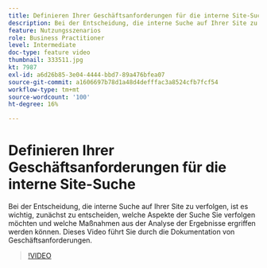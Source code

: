 ```yaml
---
title: Definieren Ihrer Geschäftsanforderungen für die interne Site-Suche
description: Bei der Entscheidung, die interne Suche auf Ihrer Site zu verfolgen, ist es wichtig, zunächst zu entscheiden, welche Aspekte der Suche Sie verfolgen möchten und welche Maßnahmen aus der Analyse der Ergebnisse ergriffen werden können. Dieses Video führt Sie durch die Dokumentation von Geschäftsanforderungen.
feature: Nutzungsszenarios
role: Business Practitioner
level: Intermediate
doc-type: feature video
thumbnail: 333511.jpg
kt: 7987
exl-id: a6d26b85-3e04-4444-bbd7-89a476bfea07
source-git-commit: a1606697b78d1a48d4defffac3a8524cfb7fcf54
workflow-type: tm+mt
source-wordcount: '100'
ht-degree: 16%

---
```


# Definieren Ihrer Geschäftsanforderungen für die interne Site-Suche

Bei der Entscheidung, die interne Suche auf Ihrer Site zu verfolgen, ist es wichtig, zunächst zu entscheiden, welche Aspekte der Suche Sie verfolgen möchten und welche Maßnahmen aus der Analyse der Ergebnisse ergriffen werden können. Dieses Video führt Sie durch die Dokumentation von Geschäftsanforderungen.

>[!VIDEO](https://video.tv.adobe.com/v/333511/?quality=12&learn=on)
